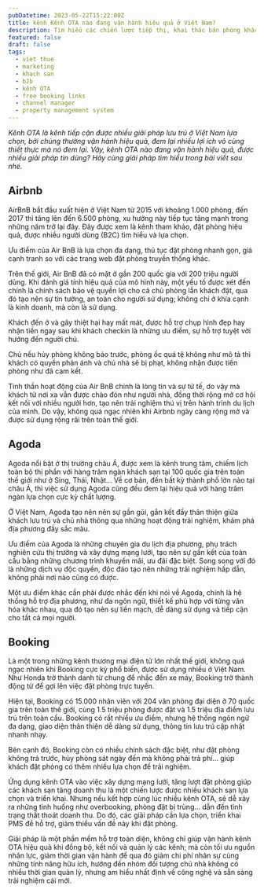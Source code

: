 ```yaml
---
pubDatetime: 2023-05-22T15:22:00Z
title: kênh Kênh OTA nào đang vận hành hiệu quả ở Việt Nam?
description: Tìm hiểu các chiến lược tiếp thị, khai thác bán phòng khách sạn hiệu quả trong chuỗi bài viết sau của nhavantuonglai để áp dụng và đem lại hiệu quả thiết thực cho giải pháp của bạn.
featured: false
draft: false
tags:
  - viet thue
  - marketing
  - khach san
  - b2b
  - kênh OTA
  - free booking links
  - channel manager
  - property management system
---
```


_Kênh OTA là kênh tiếp cận được nhiều giải pháp lưu trú ở Việt Nam lựa chọn, bởi chúng thường vận hành hiệu quả, đem lại nhiều lợi ích vô cùng thiết thực mà nó đem lại. Vậy, kênh OTA nào đang vận hành hiệu quả, được nhiều giải pháp tin dùng? Hãy cùng giải pháp tìm hiểu trong bài viết sau nhé._

## Airbnb

AirBnB bắt đầu xuất hiện ở Việt Nam từ 2015 với khoảng 1.000 phòng, đến 2017 thì tăng lên đến 6.500 phòng, xu hướng này tiếp tục tăng mạnh trong những năm trở lại đây. Đây được xem là kênh tham khảo, đặt phòng hiệu quả, được nhiều người dùng (B2C) tìm hiểu và lựa chọn.

Ưu điểm của Air BnB là lựa chọn đa dạng, thủ tục đặt phòng nhanh gọn, giá cạnh tranh so với các trang web đặt phòng truyền thống khác.

Trên thế giới, Air BnB đã có mặt ở gần 200 quốc gia với 200 triệu người dùng. Khi đánh giá tính hiệu quả của mô hình này, một yếu tố được xét đến chính là chính sách bảo vệ quyền lợi cho cả chủ phòng lẫn khách đặt, qua đó tạo nên sự tin tưởng, an toàn cho người sử dụng; không chỉ ở khía cạnh là kinh doanh, mà còn là sử dụng.

Khách đến ở và gây thiệt hại hay mất mát, được hỗ trợ chụp hình đẹp hay nhận tiền ngay sau khi khách checkin là những ưu điểm, sự hỗ trợ tuyệt vời hướng đến người chủ.

Chủ nếu hủy phòng không báo trước, phòng ốc quá tệ không như mô tả thì khách có quyền phản ánh và chủ nhà sẽ bị phạt, không nhận được tiền phòng như đã cam kết.

Tinh thần hoạt động của Air BnB chính là lòng tin và sự tử tế, do vậy mà khách từ nơi xa vẫn được chào đón như người nhà, đồng thời rộng mở cơ hội kết nối với nhiều người hơn, tạo nên trải nghiệm thú vị trên hành trình du lịch của mình. Do vậy, không quá ngạc nhiên khi Airbnb ngày càng rộng mở và được sử dụng rộng rãi trên toàn thế giới.

## Agoda

Agoda nổi bật ở thị trường châu Á, được xem là kênh trung tâm, chiếm lịch toàn bộ thị phần với hàng trăm ngàn khách sạn tại 100 quốc gia trên toàn thế giới như ở Sing, Thái, Nhật… Về cơ bản, đến bất kỳ thành phố lớn nào tại châu Á, thì việc sử dụng Agoda cũng đều đem lại hiệu quả với hàng trăm ngàn lựa chọn cực kỳ chất lượng.

Ở Việt Nam, Agoda tạo nên nên sự gần gũi, gắn kết đầy thân thiện giữa khách lưu trú và chủ nhà thông qua những hoạt động trải nghiệm, khám phá địa phương đầy sắc màu.

Ưu điểm của Agoda là những chuyên gia du lịch địa phương, phụ trách nghiên cứu thị trường và xây dựng mạng lưới, tạo nên sự gắn kết của toàn cầu bằng những chương trình khuyến mãi, ưu đãi đặc biệt. Song song với đó là những dịch vụ độc quyền, độc đáo tạo nên những trải nghiệm hấp dẫn, không phải nơi nào cũng có được.

Một ưu điểm khác cần phải được nhắc đến khi nói về Agoda, chính là hệ thống hỗ trợ địa phương, như đa ngôn ngữ, thiết kế phù hợp với từng văn hóa khác nhau, qua đó tạo nên sự liền mạch, dễ dàng sử dụng và tiếp cận cho tất cả mọi người.

## Booking

Là một trong những kênh thương mại điện tử lớn nhất thế giới, không quá ngạc nhiên khi Booking cực kỳ phổ biến, được sử dụng nhiều ở Việt Nam. Như Honda trở thành danh từ chung để nhắc đến xe máy, Booking trở thành động từ để gợi lên việc đặt phòng trực tuyến.

Hiện tại, Booking có 15.000 nhân viên với 204 văn phòng đại diện ở 70 quốc gia trên toàn thế giới, cùng 1.5 triệu phòng được đặt và 1.5 triệu địa điểm lưu trú trên toàn cầu. Booking có rất nhiều ưu điểm, nhưng hệ thống ngôn ngữ đa dạng, giao diện thân thiện dễ dàng sử dụng, thông tin lưu trú cập nhật nhanh nhạy.

Bên cạnh đó, Booking còn có nhiều chính sách đặc biệt, như đặt phòng không trả trước, hủy phòng sát ngày đến mà không phải trả phí… giúp khách đặt phòng có thêm nhiều lựa chọn để trải nghiệm.

Ứng dụng kênh OTA vào việc xây dựng mạng lưới, tăng lượt đặt phòng giúp các khách sạn tăng doanh thu là một chiến lược được nhiều khách sạn lựa chọn và triển khai. Nhưng nếu kết hợp cùng lúc nhiều kênh OTA, sẽ dễ xảy ra những tình huống như overbooking, phòng đặt bị trùng… dẫn đến tình trạng thất thoát doanh thu. Do đó, các giải pháp cần lựa chọn, triển khai PMS để hỗ trợ, giảm thiểu vấn đề này khi đặt phòng.

Giải pháp là một phần mềm hỗ trợ toàn diện, không chỉ giúp vận hành kênh OTA hiệu quả khi đồng bộ, kết nối và quản lý các kênh; mà còn tối ưu nguồn nhân lực, giảm thời gian vận hành để qua đó giảm chi phí nhân sự cùng những tính năng hữu ích, hướng đến nhóm đối tượng chủ nhà không có nhiều thời gian quản lý, nhưng am hiểu nhất định về công nghệ và sẵn sàng trải nghiệm cái mới.
